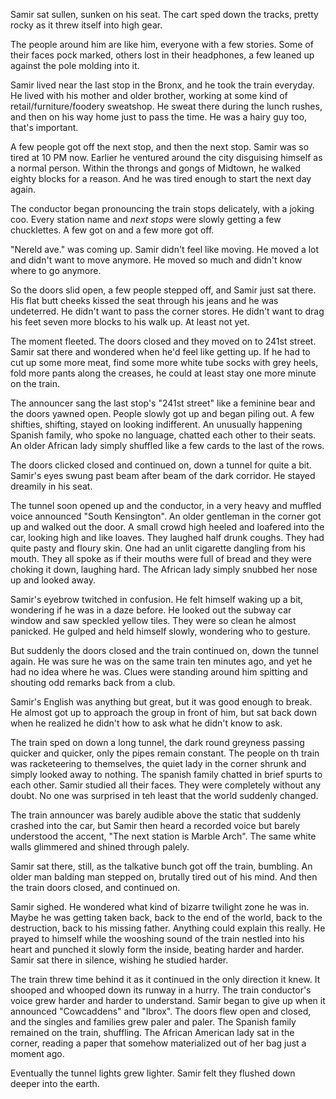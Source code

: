 Samir sat sullen, sunken on his seat. The cart sped down the tracks, pretty rocky as it threw itself into high gear.

The people around him are like him, everyone with a few stories. Some of their faces pock marked, others lost in their headphones, a few leaned up against the pole molding into it.

Samir lived near the last stop in the Bronx, and he took the train everyday. He lived with his mother and older brother, working at some kind of retail/furniture/foodery sweatshop. He sweat there during the lunch rushes, and then on his way home just to pass the time. He was a hairy guy too, that's important.

A few people got off the next stop, and then the next stop. Samir was so tired at 10 PM now. Earlier he ventured around the city disguising himself as a normal person. Within the throngs and gongs of Midtown, he walked eighty blocks for a reason. And he was tired enough to start the next day again.

The conductor began pronouncing the train stops delicately, with a joking coo. Every station name and _next stops_ were slowly getting a few chucklettes. A few got on and a few more got off.

"Nereld ave." was coming up. Samir didn't feel like moving. He moved a lot and didn't want to move anymore. He moved so much and didn't know where to go anymore.

So the doors slid open, a few people stepped off, and Samir just sat there. His flat butt cheeks kissed the seat through his jeans and he was undeterred. He didn't want to pass the corner stores. He didn't want to drag his feet seven more blocks to his walk up. At least not yet.

The moment fleeted. The doors closed and they moved on to 241st street. Samir sat there and wondered when he'd feel like getting up. If he had to cut up some more meat, find some more white tube socks with grey heels, fold more pants along the creases, he could at least stay one more minute on the train.

The announcer sang the last stop's "241st street" like a feminine bear and the doors yawned open. People slowly got up and began piling out. A few shifties, shifting, stayed on looking indifferent. An unusually happening Spanish family, who spoke no language, chatted each other to their seats. An older African lady simply shuffled like a few cards to the last of the rows.

The doors clicked closed and continued on, down a tunnel for quite a bit. Samir's eyes swung past beam after beam of the dark corridor. He stayed dreamily in his seat.

The tunnel soon opened up and the conductor, in a very heavy and muffled voice announced "South Kensington". An older gentleman in the corner got up and walked out the door. A small crowd high heeled and loafered into the car, looking high and like loaves. They laughed half drunk coughs. They had quite pasty and floury skin. One had an unlit cigarette dangling from his mouth. They all spoke as if their mouths were full of bread and they were choking it down, laughing hard. The African lady simply snubbed her nose up and looked away.

Samir's eyebrow twitched in confusion. He felt himself waking up a bit, wondering if he was in a daze before. He looked out the subway car window and saw speckled yellow tiles. They were so clean he almost panicked. He gulped and held himself slowly, wondering who to gesture.

But suddenly the doors closed and the train continued on, down the tunnel again. He was sure he was on the same train ten minutes ago, and yet he had no idea where he was. Clues were standing around him spitting and shouting odd remarks back from a club.

Samir's English was anything but great, but it was good enough to break. He almost got up to approach the group in front of him, but sat back down when he realized he didn't how to ask what he didn't know to ask.

The train sped on down a long tunnel, the dark round greyness passing quicker and quicker, only the pipes remain constant. The people on th train was racketeering to themselves, the quiet lady in the corner shrunk and simply looked away to nothing. The spanish family chatted in brief spurts to each other. Samir studied all their faces. They were completely without any doubt. No one was surprised in teh least that the world suddenly changed.

The train announcer was barely audible above the static that suddenly crashed into the car, but Samir then heard a recorded voice but barely understood the accent, "The next station is Marble Arch". The same white walls glimmered and shined through palely.

Samir sat there, still, as the talkative bunch got off the train, bumbling. An older man balding man stepped on, brutally tired out of his mind. And then the train doors closed, and continued on.

Samir sighed. He wondered what kind of bizarre twilight zone he was in. Maybe he was getting taken back, back to the end of the world, back to the destruction, back to his missing father. Anything could explain this really. He prayed to himself while the wooshing sound of the train nestled into his heart and punched it slowly form the inside, beating harder and harder. Samir sat there in silence, wishing he studied harder.

The train threw time behind it as it continued in the only direction it knew. It shooped and whooped down its runway in a hurry. The train conductor's voice grew harder and harder to understand. Samir began to give up when it announced "Cowcaddens" and "Ibrox". The doors flew open and closed, and the singles and families grew paler and paler. The Spanish family remained on the train, shuffling. The African American lady sat in the corner, reading a paper that somehow materialized out of her bag just a moment ago.

Eventually the tunnel lights grew lighter. Samir felt they flushed down deeper into the earth.
